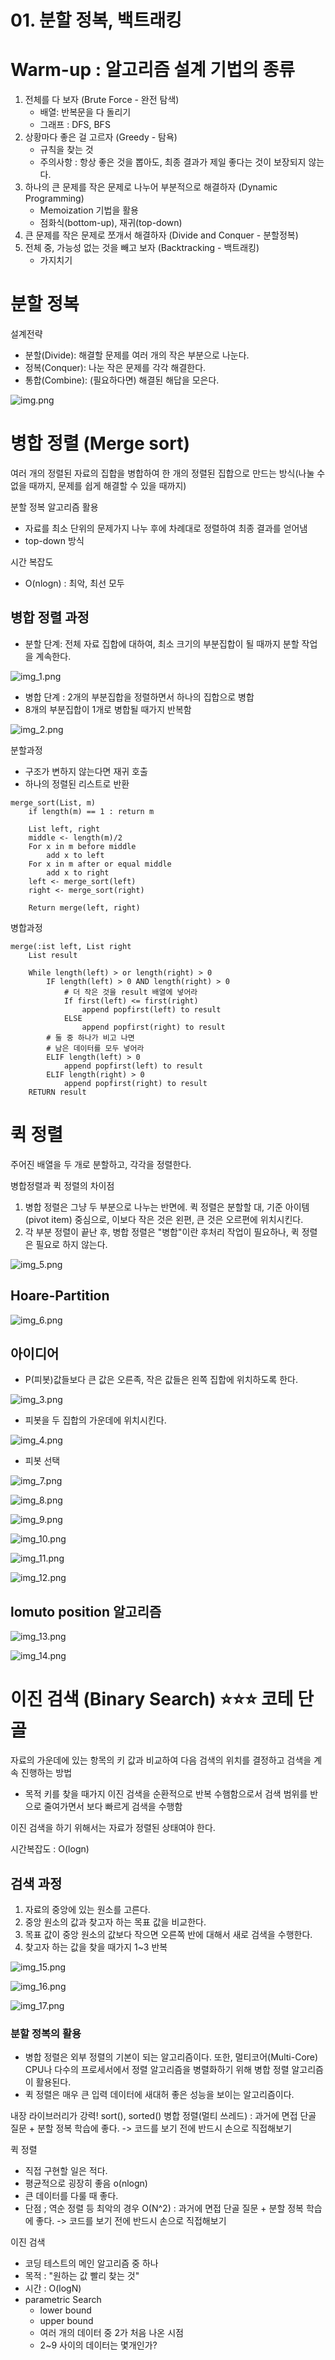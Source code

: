 # 01. 분할 정복, 백트래킹
# Warm-up : 알고리즘 설계 기법의 종류
1. 전체를 다 보자 (Brute Force - 완전 탐색)
    - 배열: 반복문을 다 돌리기
    - 그래프 : DFS, BFS
2. 상황마다 좋은 걸 고르자 (Greedy -  탐욕)
    - 규칙을 찾는 것
    - 주의사항 : 항상 좋은 것을 뽑아도, 최종 결과가 제일 좋다는 것이 보장되지 않는다.
3. 하나의 큰 문제를 작은 문제로 나누어 부분적으로 해결하자 (Dynamic Programming)
    - Memoization 기법을 활용
    - 점화식(bottom-up), 재귀(top-down)
4. 큰 문제를 작은 문제로 쪼개서 해결하자 (Divide and Conquer - 분할정복)
5. 전체 중, 가능성 없는 것을 빼고 보자 (Backtracking - 백트래킹)
    - 가지치기
# 분할 정복
설계전략
- 분할(Divide): 해결할 문제를 여러 개의 작은 부분으로 나눈다.
- 정복(Conquer): 나눈 작은 문제를 각각 해결한다.
- 통합(Combine): (필요하다면) 해결된 해답을 모은다.

![img.png](img.png)

# 병합 정렬 (Merge sort)
여러 개의 정렬된 자료의 집합을 병합하여 한 개의 정렬된 집합으로 만드는 방식(나눌 수 없을 때까지, 문제를 쉽게 해결할 수 있을 때까지)

분할 정복 알고리즘 활용
- 자료를 최소 단위의 문제가지 나누 후에 차례대로 정렬하여 최종 결과를 얻어냄
- top-down 방식

시간 복잡도
- O(nlogn) : 최악, 최선 모두

## 병합 정렬 과정
- 분할 단계: 전체 자료 집합에 대하여, 최소 크기의 부분집합이 될 때까지 분할 작업을 계속한다.

![img_1.png](img_1.png)

- 병합 단계 : 2개의 부분집합을 정렬하면서 하나의 집합으로 병합
- 8개의 부분집합이 1개로 병합될 때가지 반복함

![img_2.png](img_2.png)

분할과정
- 구조가 변하지 않는다면 재귀 호출
- 하나의 정렬된 리스트로 반환
```
merge_sort(List, m)
    if length(m) == 1 : return m

    List left, right
    middle <- length(m)/2
    For x in m before middle
        add x to left
    For x in m after or equal middle
        add x to right
    left <- merge_sort(left)
    right <- merge_sort(right)
    
    Return merge(left, right)
```

병합과정
```
merge(:ist left, List right
    List result
    
    While length(left) > or length(right) > 0
        IF length(left) > 0 AND length(right) > 0
            # 더 작은 것을 result 배열에 넣어라
            If first(left) <= first(right)
                append popfirst(left) to result
            ELSE
                append popfirst(right) to result
        # 둘 중 하나가 비고 나면
        # 남은 데이터를 모두 넣어라
        ELIF length(left) > 0
            append popfirst(left) to result
        ELIF length(right) > 0
            append popfirst(right) to result
    RETURN result
```

# 퀵 정렬
주어진 배열을 두 개로 분할하고, 각각을 정렬한다.

병합정렬과 퀵 정렬의 차이점
1. 병합 정렬은 그냥 두 부분으로 나누는 반면에. 퀵 정렬은 분할할 대, 기준 아이템(pivot item) 중심으로, 이보다 작은 것은 왼편, 큰 것은 오르편에 위치시킨다.
2. 각 부분 정렬이 끝난 후, 병합 정렬은 "병합"이란 후처리 작업이 필요하나, 퀵 정렬은 필요로 하지 않는다.

![img_5.png](img_5.png)

## Hoare-Partition
![img_6.png](img_6.png)
## 아이디어
- P(피봇)값들보다 큰 값은 오른족, 작은 값들은 왼쪽 집합에 위치하도록 한다.

![img_3.png](img_3.png)
  
- 피봇을 두 집합의 가운데에 위치시킨다.

![img_4.png](img_4.png)

- 피봇 선택

![img_7.png](img_7.png)
  
![img_8.png](img_8.png)

![img_9.png](img_9.png)

![img_10.png](img_10.png)

![img_11.png](img_11.png)

![img_12.png](img_12.png)

## lomuto position 알고리즘
![img_13.png](img_13.png)

![img_14.png](img_14.png)


# 이진 검색 (Binary Search) ⭐⭐⭐ 코테 단골
자료의 가운데에 있는 항목의 키 값과 비교하여 다음 검색의 위치를 결정하고 검색을 계속 진행하는 방법
- 목적 키를 찾을 때가지 이진 검색을 순환적으로 반복 수햄함으로서 검색 범위를 반으로 줄여가면서 보다 빠르게 검색을 수행함

이진 검색을 하기 위해서는 자료가 정렬된 상태여야 한다.

시간복잡도 : O(logn)

## 검색 과정
1. 자료의 중앙에 있는 원소를 고른다.
2. 중앙 원소의 값과 찾고자 하는 목표 값을 비교한다.
3. 목표 값이 중앙 원소의 값보다 작으면 오른쪽 반에 대해서 새로 검색을 수행한다.
4. 찾고자 하는 값을 찾을 때가지 1~3 반복

![img_15.png](img_15.png)

![img_16.png](img_16.png)

![img_17.png](img_17.png)

### 분할 정복의 활용
- 병합 정렬은 외부 정렬의 기본이 되는 알고리즘이다. 또한, 멀티코어(Multi-Core) CPU나 다수의 프로세서에서 정렬 알고리즘을 병렬화하기 위해 병합 정렬 알고리즘이 활용된다.
- 퀵 정렬은 매우 큰 입력 데이터에 새대허 좋은 성능을 보이는 알고리즘이다.

내장 라이브러리가 강력!
sort(), sorted()
병합 정렬(멀티 쓰레드)
: 과거에 면접 단골 질문 + 분할 정복 학습에 좋다.
-> 코드를 보기 전에 반드시 손으로 직접해보기

퀵 정렬 
- 직접 구현할 일은 적다.
- 평균적으로 굉장히 좋음 o(nlogn)
- 큰 데이터를 다룰 때 좋다.
- 단점 ; 역순 정렬 등 최악의 경우 O(N^2)
: 과거에 면접 단골 질문 + 분할 정복 학습에 좋다.
-> 코드를 보기 전에 반드시 손으로 직접해보기
  
이진 검색
- 코딩 테스트의 메인 알고리즘 중 하나
- 목적 : "원하는 값 빨리 찾는 것"
- 시간 : O(logN)
- parametric Search
    - lower bound
    - upper bound
    - 여러 개의 데이터 중 2가 처음 나온 시점
    - 2~9 사이의 데이터는 몇개인가?
    